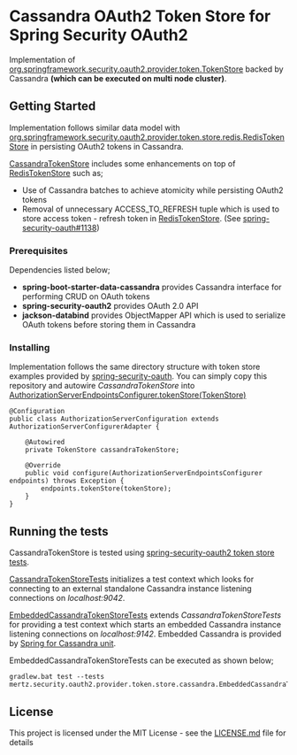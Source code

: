 # Cassandra OAuth2 Token Store for Spring Security OAuth2

Implementation of [org.springframework.security.oauth2.provider.token.TokenStore](https://github.com/spring-projects/spring-security-oauth/blob/master/spring-security-oauth2/src/main/java/org/springframework/security/oauth2/provider/token/TokenStore.java) backed by Cassandra **(which can be executed on multi node cluster)**.

## Getting Started

Implementation follows similar data model with [org.springframework.security.oauth2.provider.token.store.redis.RedisTokenStore](https://github.com/spring-projects/spring-security-oauth/blob/master/spring-security-oauth2/src/main/java/org/springframework/security/oauth2/provider/token/store/redis/RedisTokenStore.java) in persisting OAuth2 tokens in Cassandra.

[CassandraTokenStore](https://github.com/Mert-Z/spring-oauth2-cassandra-token-store/blob/master/src/main/java/mertz/security/oauth2/provider/token/store/cassandra/CassandraTokenStore.java) includes some enhancements on top of [RedisTokenStore](https://github.com/spring-projects/spring-security-oauth/blob/master/spring-security-oauth2/src/main/java/org/springframework/security/oauth2/provider/token/store/redis/RedisTokenStore.java) such as;
* Use of Cassandra batches to achieve atomicity while persisting OAuth2 tokens
* Removal of unnecessary ACCESS_TO_REFRESH tuple which is used to store access token - refresh token in [RedisTokenStore](https://github.com/spring-projects/spring-security-oauth/blob/master/spring-security-oauth2/src/main/java/org/springframework/security/oauth2/provider/token/store/redis/RedisTokenStore.java). (See [spring-security-oauth#1138](https://github.com/spring-projects/spring-security-oauth/issues/1138))

### Prerequisites
Dependencies listed below;
* **spring-boot-starter-data-cassandra** provides Cassandra interface for performing CRUD on OAuth tokens
* **spring-security-oauth2** provides OAuth 2.0 API
* **jackson-databind** provides ObjectMapper API which is used to serialize OAuth tokens before storing them in Cassandra

### Installing
Implementation follows the same directory structure with token store examples provided by [spring-security-oauth](https://github.com/spring-projects/spring-security-oauth/tree/master/spring-security-oauth2/src/main/java/org/springframework/security/oauth2/provider/token/store). You can simply copy this repository and autowire *CassandraTokenStore* into [AuthorizationServerEndpointsConfigurer.tokenStore(TokenStore)](https://docs.spring.io/spring-security/oauth/apidocs/org/springframework/security/oauth2/config/annotation/web/configurers/AuthorizationServerEndpointsConfigurer.html)
```
@Configuration
public class AuthorizationServerConfiguration extends AuthorizationServerConfigurerAdapter {

    @Autowired
    private TokenStore cassandraTokenStore;

    @Override
    public void configure(AuthorizationServerEndpointsConfigurer endpoints) throws Exception {
        endpoints.tokenStore(tokenStore);
    }
}
```

## Running the tests
CassandraTokenStore is tested using [spring-security-oauth2 token store tests](https://github.com/spring-projects/spring-security-oauth/blob/master/spring-security-oauth2/src/test/java/org/springframework/security/oauth2/provider/token/store/TokenStoreBaseTests.java).

[CassandraTokenStoreTests](https://github.com/Mert-Z/spring-oauth2-cassandra-token-store/blob/master/src/test/java/mertz/security/oauth2/provider/token/store/cassandra/CassandraTokenStoreTests.java) initializes a test context which looks for connecting to an external standalone Cassandra instance listening connections on *localhost:9042*.

[EmbeddedCassandraTokenStoreTests](https://github.com/Mert-Z/spring-oauth2-cassandra-token-store/blob/master/src/test/java/mertz/security/oauth2/provider/token/store/cassandra/EmbeddedCassandraTokenStoreTests.java) extends *CassandraTokenStoreTests* for providing a test context which starts an embedded Cassandra instance listening connections on *localhost:9142*. Embedded Cassandra is provided by [Spring for Cassandra unit](https://github.com/jsevellec/cassandra-unit/wiki/Spring-for-Cassandra-unit).

EmbeddedCassandraTokenStoreTests can be executed as shown below;
```
gradlew.bat test --tests mertz.security.oauth2.provider.token.store.cassandra.EmbeddedCassandraTokenStoreTests
```

## License

This project is licensed under the MIT License - see the [LICENSE.md](LICENSE.md) file for details
